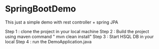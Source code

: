 # SpringBootDemo
This just a simple demo with rest controller + spring JPA

Step 1 : clone the project in your local machine
Step 2 : Build the project using maven command " mvn clean install"
Step 3 : Start HSQL DB in your local 
Step 4 : run the DemoApplication.java
